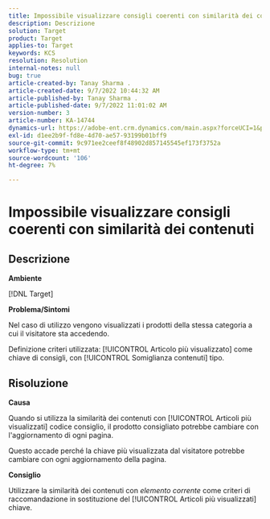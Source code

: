 ```yaml
---
title: Impossibile visualizzare consigli coerenti con similarità dei contenuti
description: Descrizione
solution: Target
product: Target
applies-to: Target
keywords: KCS
resolution: Resolution
internal-notes: null
bug: true
article-created-by: Tanay Sharma .
article-created-date: 9/7/2022 10:44:32 AM
article-published-by: Tanay Sharma .
article-published-date: 9/7/2022 11:01:02 AM
version-number: 3
article-number: KA-14744
dynamics-url: https://adobe-ent.crm.dynamics.com/main.aspx?forceUCI=1&pagetype=entityrecord&etn=knowledgearticle&id=d1bc1008-9a2e-ed11-9db1-002248086735
exl-id: d1ee2b9f-fd8e-4d70-ae57-93199b01bff9
source-git-commit: 9c971ee2ceef8f48902d857145545ef173f3752a
workflow-type: tm+mt
source-wordcount: '106'
ht-degree: 7%

---
```


# Impossibile visualizzare consigli coerenti con similarità dei contenuti

## Descrizione


<b>Ambiente</b>

[!DNL Target]



<b>Problema/Sintomi</b>

Nel caso di utilizzo vengono visualizzati i prodotti della stessa categoria a cui il visitatore sta accedendo.

Definizione criteri utilizzata: [!UICONTROL Articolo più visualizzato] come chiave di consigli, con [!UICONTROL Somiglianza contenuti] tipo.


## Risoluzione


<b>Causa</b>

Quando si utilizza la similarità dei contenuti con [!UICONTROL Articoli più visualizzati] codice consiglio, il prodotto consigliato potrebbe cambiare con l&#39;aggiornamento di ogni pagina.

Questo accade perché la chiave più visualizzata dal visitatore potrebbe cambiare con ogni aggiornamento della pagina.



<b>Consiglio</b>

Utilizzare la similarità dei contenuti con *elemento corrente* come criteri di raccomandazione in sostituzione del [!UICONTROL Articoli più visualizzati] chiave.
